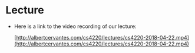 # Lecture
- Here is a link to the video recording of our lecture:

	[http://albertcervantes.com/cs4220/lectures/cs4220-2018-04-22.mp4](http://albertcervantes.com/cs4220/lectures/cs4220-2018-04-22.mp4)
